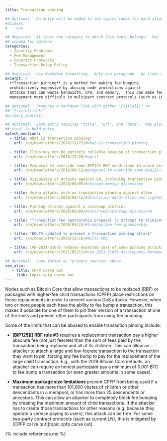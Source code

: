 ```yaml
---
title: Transaction pinning

## Optional.  An entry will be added to the topics index for each alias
#aliases:
#  - Foo

## Required.  At least one category to which this topic belongs.  See
## schema for options
categories:
  - Security Problems
  - Fee Management
  - Contract Protocols
  - Transaction Relay Policy

## Required.  Use Markdown formatting.  Only one paragraph.  No links allowed.
excerpt: >
  **Transaction pinning** is a method for making fee bumping
  prohibitively expensive by abusing node protections against
  attacks that can waste bandwidth, CPU, and memory.  This can make fee
  management more difficult in multipart contract protocols (such as LN).

## Optional.  Produces a Markdown link with either "[title][]" or
## "[title](link)"
#primary_sources:

## Optional.  Each entry requires "title", "url", and "date".  May also use "feature:
## true" to bold entry
optech_mentions:
  - title: What is transaction pinning?
    url: /en/newsletters/2018/11/27/#what-is-transaction-pinning

  - title: Eltoo may not be entirely reliable because of transaction pinning
    url: /en/newsletters/2018/12/28/#april

  - title: Proposal to override some BIP125 RBF conditions to avoid pinning
    url: /en/newsletters/2019/06/12/#proposal-to-override-some-bip125-rbf-conditions

  - title: Discussion of attacks against LN, including transaction pinning
    url: /en/newsletters/2020/08/05/#chicago-meetup-discussion

  - title: Using attacks such as transaction pinning against eltoo
    url: /en/newsletters/2020/08/12/#discussion-about-eltoo-and-sighash-anyprevout

  - title: Pinning attacks against a coinswap protocol
    url: /en/newsletters/2020/09/09/#continued-coinswap-discussion

  - title: "Transaction fee sponsorship proposal to attempt to eliminate pinning"
    url: /en/newsletters/2020/09/23/#transaction-fee-sponsorship

  - title: "BOLT5 updated to prevent a transaction pinning attack"
    url: /en/newsletters/2020/12/16/#bolts-803

  - title: CVE-2021-31876 reduces expected cost of some pinning attacks
    url: /en/newsletters/2021/05/12/#cve-2021-31876-discrepancy-between-bip125-and-bitcoin-core-implementation

## Optional.  Same format as "primary_sources" above
see_also:
   - title: CPFP carve out
     link: topic cpfp carve out
---
```

Nodes such as Bitcoin Core that allow transactions to be replaced
(RBF) or packaged with higher-fee child transactions (CPFP) place
restrictions on those replacements in order to prevent various DoS
attacks.  However, when two or more people each have the ability to
fee bump a transaction, this makes it possible for one of them to
*pin* their version of a transaction at one of the limits and prevent
other participants from using fee bumping.

Some of the limits that can be abused to enable transaction pinning
include:

- **[BIP125][] RBF rule #3** requires a replacement transaction
  pay a higher absolute fee (not just feerate) than the sum of fees paid
  by the transaction being replaced and all of its children.  This can
  allow an attacker to attach a large and low-feerate transaction to
  the transaction they want to pin, forcing any fee bump to pay for the
  replacement of the large child transaction.  E.g., with the 2019
  Bitcoin Core defaults, an attacker can require an honest participant
  pay a minimum of 0.001 BTC to fee bump a transaction (or even
  greater amounts in some cases).  <!-- 0.001 BTC = 100,000 vbyte tx
  at minimum relay fee of 0.00001 BTC/kvB plus a tiny bit extra if the
  100k tx is replaced with a small tx.  Extended reasoning here:
  https://github.com/lightningnetwork/lightning-rfc/pull/688#issuecomment-549951387 -->

- **Maximum package size limitations** prevent CPFP from being used if
  a transaction has more than 101,000 vbytes of children or other
  descendants in a mempool, or has more than 25 descendants or
  ancestors.  This can allow an attacker to completely block fee
  bumping by creating the maximum amount of child transactions.  If
  the attacker has to create those transactions for other reasons
  (e.g. because they operate a service paying to users), this attack
  can be free.  For some two-party contract protocols (such as current
  LN), this is mitigated by [CPFP carve out][topic cpfp carve out].

{% include references.md %}
